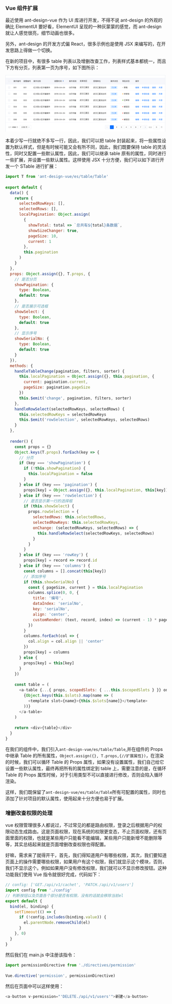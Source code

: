 ### Vue 组件扩展

最近使用 ant-design-vue 作为 UI 库进行开发，不得不说 ant-design 的外观的确比 ElementUI 要好看，ElementUI 呈现的一种灰蒙蒙的感觉，而 ant-design 就让人感觉很亮，细节动画也很多。

另外，ant-design 的开发方式偏 React，很多示例也是使用 JSX 来编写的，在开发思路上得做一个切换。

在新的项目中，有很多 table 列表以及增删改查工作，列表样式基本都统一，而且下方有分页，列表第一页为序号，如下图所示：

<img src='./images/table.PNG' width='500px'/>

本着少写一行就绝不多写一行，因此，我们可以把 table 封装起来，将一些属性设置为默认样式，但是有时候可能又会有所不同，因此，我们既要保持 table 的灵活性，同时又配置一些默认属性，因此，我们可以继承 table 原有的属性，同时进行一些扩展，并设置一些默认属性。这样使用 JSX 十分方便，我们可以如下进行开发一个 STable 进行扩展：

```js
import T from 'ant-design-vue/es/table/Table'

export default {
  data() {
    return {
      selectedRowKeys: [],
      selectedRows: [],
      localPagination: Object.assign(
        {
          showTotal: total => `总共有${total}条数据`,
          showSizeChanger: true,
          pageSize: 10,
          current: 1
        },
        this.pagination
      )
    }
  },
  props: Object.assign({}, T.props, {
    // 是否分页
    showPagination: {
      type: Boolean,
      default: true
    },
    // 是否展示可选框
    showSelect: {
      type: Boolean,
      default: true
    },
    // 显示序号
    showSerialNo: {
      type: Boolean,
      default: true
    }
  }),
  methods: {
    handleTableChange(pagination, filters, sorter) {
      this.localPagination = Object.assign({}, this.pagination, {
        current: pagination.current,
        pageSize: pagination.pageSize
      })
      this.$emit('change', pagination, filters, sorter)
    },
    handleRowSelect(selectedRowKeys, selectedRows) {
      this.selectedRowKeys = selectedRowKeys
      this.$emit('rowSelection', selectedRowKeys, selectedRows)
    }
  },

  render() {
    const props = {}
    Object.keys(T.props).forEach(key => {
      // 分页
      if (key === 'showPagination') {
        if (!this.showPagination) {
          this.localPagination = false
        }
      } else if (key === 'pagination') {
        props[key] = Object.assign({}, this.localPagination, this[key])
      } else if (key === 'rowSelection') {
        // 是否显示第一行的选择框
        if (this.showSelect) {
          props.rowSelection = {
            selectedRows: this.selectedRows,
            selectedRowKeys: this.selectedRowKeys,
            onChange: (selectedRowKeys, selectedRows) => {
              this.handleRowSelect(selectedRowKeys, selectedRows)
            }
          }
        }
      } else if (key === 'rowKey') {
        props[key] = record => record.id
      } else if (key === 'columns') {
        const columns = [].concat(this[key])
        // 添加序号
        if (this.showSerialNo) {
          const { pageSize, current } = this.localPagination
          columns.splice(0, 0, {
            title: '编号',
            dataIndex: 'serialNo',
            key: 'serialNo',
            align: 'center',
            customRender: (text, record, index) => (current - 1) * pageSize + index + 1
          })
        }
        columns.forEach(col => {
          col.align = col.align || 'center'
        })
        props[key] = columns
      } else {
        props[key] = this[key]
      }
    })

    const table = (
      <a-table {...{ props, scopedSlots: { ...this.$scopedSlots } }} onChange={this.handleTableChange}>
        {Object.keys(this.$slots).map(name => (
          <template slot={name}>{this.$slots[name]}</template>
        ))}
      </a-table>
    )

    return <div>{table}</div>
  }
}
```

在我们的组件中，我们引入`ant-design-vue/es/table/Table`,并在组件的 Props 中继承 Table 的所有属性，`Object.assign({}, T.props,{//扩展属性})`，在渲染的时候，我们可以循环 Table 的 Props 属性，如果没有设置属性，我们自己给它设置一些默认属性，最终再把所有的属性绑定到 table 上，需要注意的是，在循环 Table 的 Props 属性时候，对于引用类型不可以直接进行修改，否则会陷入循环渲染。

这样，我们既保留了`ant-design-vue/es/table/Table`所有可配置的属性，同时也添加了针对项目的默认属性，使用起来十分方便也易于扩展。

### 增删改查权限的处理

vue 权限管理很多人都说过，不过常见的都是路由权限，登录之后根据用户的权限动态生成路由。这是页面权限，现在系统的权限更变态，不止页面权限，还有页面里面的权限，也就是某些用户只能看不能编辑，某些用户只能新增不能删除等等，其实总结起来就是页面增删改查权限也得配置。

好嘛，需求来了就得开干，首先，我们得知道用户有哪些权限，其次，我们要知道页面上的操作需要哪些权限，如果用户有这个权限，我们就显示这个模块，否则，我们不显示这个。例如如果用户没有修改权限，我们就可以不显示修改按钮。这种功能我们使用 Vue 指令就很好完成，代码如下：

```js
// config: ['GET./api/v1/cachet', 'PATCH./api/v1/users']
import config from './config'
// 判断按钮以及页面各个部分是否有权限，没有的话就会移除当前el
export default {
  bind(el, binding) {
    setTimeout(() => {
      if (!config.includes(binding.value)) {
        el.parentNode.removeChild(el)
      }
    }, 0)
  }
}
```

然后我们在 main.js 中注册该指令：

```js
import permissionDirective from './directives/permission'

Vue.directive('permission', permissionDirective)
```

然后在页面中可以这样使用：

```js
<a-button v-permission="'DELETE./api/v1/users'">新建</a-button>
```
